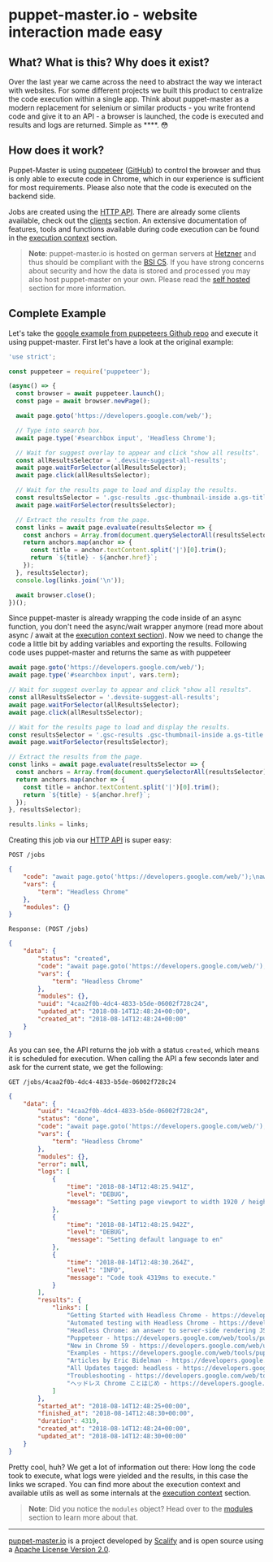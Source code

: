 # puppet-master.io - website interaction made easy


## What? What is this? Why does it exist?

Over the last year we came across the need to abstract the way we interact with websites. For some different projects we built this product to centralize the code execution within a single app. Think about puppet-master as a modern replacement for selenium or similar products - you write frontend code and give it to an API -   a browser is launched, the code is executed and results and logs are returned. Simple as \*\*\*\*. :flushed:

## How does it work?

Puppet-Master is using [puppeteer](https://pptr.dev/) ([GitHub](https://github.com/GoogleChrome/puppeteer)) to control the browser and thus is only able to execute code in Chrome, which in our experience is sufficient for most requirements. Please also note that the code is executed on the backend side.

Jobs are created using the [HTTP API](api.md). There are already some clients available, check out the [clients](clients.md) section. An extensive documentation of features, tools and functions available during code execution can be found in the [execution context](context.md) section.

> **Note**: puppet-master.io is hosted on german servers at [Hetzner](https://www.hetzner.de) and thus should be compliant with the [BSI C5](https://www.bsi.bund.de/EN/Topics/CloudComputing/Compliance_Controls_Catalogue/Compliance_Controls_Catalogue_node.html). If you have strong concerns about security and how the data is stored and processed you may also host puppet-master on your own. Please read the [self hosted](self_hosted.md) section for more information.


## Complete Example

Let's take the [google example from puppeteers Github repo](https://github.com/GoogleChrome/puppeteer/blob/d68033aeca234a93c9ac5298258a5d324748466a/examples/search.js) and execute it using puppet-master. First let's have a look at the original example:

```js
'use strict';

const puppeteer = require('puppeteer');

(async() => {
  const browser = await puppeteer.launch();
  const page = await browser.newPage();

  await page.goto('https://developers.google.com/web/');

  // Type into search box.
  await page.type('#searchbox input', 'Headless Chrome');

  // Wait for suggest overlay to appear and click "show all results".
  const allResultsSelector = '.devsite-suggest-all-results';
  await page.waitForSelector(allResultsSelector);
  await page.click(allResultsSelector);

  // Wait for the results page to load and display the results.
  const resultsSelector = '.gsc-results .gsc-thumbnail-inside a.gs-title';
  await page.waitForSelector(resultsSelector);

  // Extract the results from the page.
  const links = await page.evaluate(resultsSelector => {
    const anchors = Array.from(document.querySelectorAll(resultsSelector));
    return anchors.map(anchor => {
      const title = anchor.textContent.split('|')[0].trim();
      return `${title} - ${anchor.href}`;
    });
  }, resultsSelector);
  console.log(links.join('\n'));

  await browser.close();
})();
```
Since puppet-master is already wrapping the code inside of an async function, you don't need the async/wait wrapper anymore (read more about async / await at the [execution context section](context.md?id=async-await)). Now we need to change the code a little bit by adding variables and exporting the results. Following code uses puppet-master and returns the same as with puppeteer

```js
await page.goto('https://developers.google.com/web/');
await page.type('#searchbox input', vars.term);

// Wait for suggest overlay to appear and click "show all results".
const allResultsSelector = '.devsite-suggest-all-results';
await page.waitForSelector(allResultsSelector);
await page.click(allResultsSelector);

// Wait for the results page to load and display the results.
const resultsSelector = '.gsc-results .gsc-thumbnail-inside a.gs-title';
await page.waitForSelector(resultsSelector);

// Extract the results from the page.
const links = await page.evaluate(resultsSelector => {
  const anchors = Array.from(document.querySelectorAll(resultsSelector));
  return anchors.map(anchor => {
    const title = anchor.textContent.split('|')[0].trim();
    return `${title} - ${anchor.href}`;
  });
}, resultsSelector);

results.links = links;
```

Creating this job via our [HTTP API](api.md) is super easy:

`POST /jobs`

```json
{
    "code": "await page.goto('https://developers.google.com/web/');\nawait page.type('#searchbox input', vars.term);\n\n// Wait for suggest overlay to appear and click \"show all results\".\nconst allResultsSelector = '.devsite-suggest-all-results';\nawait page.waitForSelector(allResultsSelector);\nawait page.click(allResultsSelector);\n\n// Wait for the results page to load and display the results.\nconst resultsSelector = '.gsc-results .gsc-thumbnail-inside a.gs-title';\nawait page.waitForSelector(resultsSelector);\n\n// Extract the results from the page.\nconst links = await page.evaluate(resultsSelector => {\n  const anchors = Array.from(document.querySelectorAll(resultsSelector));\n  return anchors.map(anchor => {\n    const title = anchor.textContent.split('|')[0].trim();\n    return `${title} - ${anchor.href}`;\n  });\n}, resultsSelector);\n\nresults.links = links;",
    "vars": {
        "term": "Headless Chrome"
    },
    "modules": {}
}
```

`Response: (POST /jobs)`
```json
{
    "data": {
        "status": "created",
        "code": "await page.goto('https://developers.google.com/web/');\nawait page.type('#searchbox input', vars.term);\n\n// Wait for suggest overlay to appear and click \"show all results\".\nconst allResultsSelector = '.devsite-suggest-all-results';\nawait page.waitForSelector(allResultsSelector);\nawait page.click(allResultsSelector);\n\n// Wait for the results page to load and display the results.\nconst resultsSelector = '.gsc-results .gsc-thumbnail-inside a.gs-title';\nawait page.waitForSelector(resultsSelector);\n\n// Extract the results from the page.\nconst links = await page.evaluate(resultsSelector => {\n  const anchors = Array.from(document.querySelectorAll(resultsSelector));\n  return anchors.map(anchor => {\n    const title = anchor.textContent.split('|')[0].trim();\n    return `${title} - ${anchor.href}`;\n  });\n}, resultsSelector);\n\nresults.links = links;",
        "vars": {
            "term": "Headless Chrome"
        },
        "modules": {},
        "uuid": "4caa2f0b-4dc4-4833-b5de-06002f728c24",
        "updated_at": "2018-08-14T12:48:24+00:00",
        "created_at": "2018-08-14T12:48:24+00:00"
    }
}
```

As you can see, the API returns the job with a status `created`, which means it is scheduled for execution. When calling the API a few seconds later and ask for the current state, we get the following:

`GET /jobs/4caa2f0b-4dc4-4833-b5de-06002f728c24`

```json
{
    "data": {
        "uuid": "4caa2f0b-4dc4-4833-b5de-06002f728c24",
        "status": "done",
        "code": "await page.goto('https://developers.google.com/web/');\nawait page.type('#searchbox input', vars.term);\n\n// Wait for suggest overlay to appear and click \"show all results\".\nconst allResultsSelector = '.devsite-suggest-all-results';\nawait page.waitForSelector(allResultsSelector);\nawait page.click(allResultsSelector);\n\n// Wait for the results page to load and display the results.\nconst resultsSelector = '.gsc-results .gsc-thumbnail-inside a.gs-title';\nawait page.waitForSelector(resultsSelector);\n\n// Extract the results from the page.\nconst links = await page.evaluate(resultsSelector => {\n  const anchors = Array.from(document.querySelectorAll(resultsSelector));\n  return anchors.map(anchor => {\n    const title = anchor.textContent.split('|')[0].trim();\n    return `${title} - ${anchor.href}`;\n  });\n}, resultsSelector);\n\nresults.links = links;",
        "vars": {
            "term": "Headless Chrome"
        },
        "modules": {},
        "error": null,
        "logs": [
            {
                "time": "2018-08-14T12:48:25.941Z",
                "level": "DEBUG",
                "message": "Setting page viewport to width 1920 / height 1080"
            },
            {
                "time": "2018-08-14T12:48:25.942Z",
                "level": "DEBUG",
                "message": "Setting default language to en"
            },
            {
                "time": "2018-08-14T12:48:30.264Z",
                "level": "INFO",
                "message": "Code took 4319ms to execute."
            }
        ],
        "results": {
            "links": [
                "Getting Started with Headless Chrome - https://developers.google.com/web/updates/2017/04/headless-chrome",
                "Automated testing with Headless Chrome - https://developers.google.com/web/updates/2017/06/headless-karma-mocha-chai",
                "Headless Chrome: an answer to server-side rendering JS sites ... - https://developers.google.com/web/tools/puppeteer/articles/ssr",
                "Puppeteer - https://developers.google.com/web/tools/puppeteer/",
                "New in Chrome 59 - https://developers.google.com/web/updates/2017/05/nic59",
                "Examples - https://developers.google.com/web/tools/puppeteer/examples",
                "Articles by Eric Bidelman - https://developers.google.com/web/resources/contributors/ericbidelman",
                "All Updates tagged: headless - https://developers.google.com/web/updates/tags/headless",
                "Troubleshooting - https://developers.google.com/web/tools/puppeteer/troubleshooting",
                "ヘッドレス Chrome ことはじめ - https://developers.google.com/web/updates/2017/04/headless-chrome?hl=ja"
            ]
        },
        "started_at": "2018-08-14T12:48:25+00:00",
        "finished_at": "2018-08-14T12:48:30+00:00",
        "duration": 4319,
        "created_at": "2018-08-14T12:48:24+00:00",
        "updated_at": "2018-08-14T12:48:30+00:00"
    }
}
```

Pretty cool, huh? We get a lot of information out there: How long the code took to execute, what logs were yielded and the results, in this case the links we scraped. You can find more about the execution context and available utils as well as some internals at the [execution context](context.md) section.

> **Note**: Did you notice the `modules` object? Head over to the [modules](modules.md) section to learn more about that.


---------------------------------

[puppet-master.io](https://puppet-master.io) is a project developed by [Scalify](https://www.scalify.me) and is open source using a [Apache License Version 2.0](https://github.com/Scalify/puppet-master-client-go/blob/master/LICENSE).
